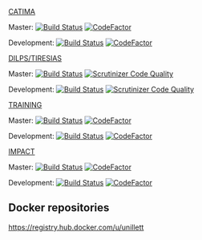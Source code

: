 [CATIMA](https://github.com/catima/catima)

Master: [![Build Status](https://github.com/catima/catima/workflows/ci/badge.svg?branch=master)](https://github.com/catima/catima/actions?query=branch%3Amaster) [![CodeFactor](https://www.codefactor.io/repository/github/catima/catima/badge/master)](https://www.codefactor.io/repository/github/catima/catima/overview/master)

Development: [![Build Status](https://github.com/catima/catima/workflows/ci/badge.svg?branch=development)](https://github.com/catima/catima/actions?query=branch%3Adevelopment) [![CodeFactor](https://www.codefactor.io/repository/github/catima/catima/badge/development)](https://www.codefactor.io/repository/github/catima/catima/overview/development)

[DILPS/TIRESIAS](https://github.com/unil-lettres/dilps-tiresias)

Master: [![Build Status](https://github.com/unil-lettres/dilps-tiresias/workflows/ci/badge.svg?branch=master)](https://github.com/unil-lettres/dilps-tiresias/actions?query=branch%3Amaster) [![Scrutinizer Code Quality](https://scrutinizer-ci.com/g/unil-lettres/dilps-tiresias/badges/quality-score.png?b=master)](https://scrutinizer-ci.com/g/unil-lettres/dilps-tiresias/?branch=master)

Development: [![Build Status](https://github.com/unil-lettres/dilps-tiresias/workflows/ci/badge.svg?branch=develop)](https://github.com/unil-lettres/dilps-tiresias/actions?query=branch%3Adevelop) [![Scrutinizer Code Quality](https://scrutinizer-ci.com/g/unil-lettres/dilps-tiresias/badges/quality-score.png?b=master)](https://scrutinizer-ci.com/g/unil-lettres/dilps-tiresias/?branch=develop)

[TRAINING](https://github.com/unil-lettres/training)

Master: [![Build Status](https://travis-ci.com/unil-lettres/training.svg?branch=master)](https://travis-ci.com/unil-lettres/training) [![CodeFactor](https://www.codefactor.io/repository/github/unil-lettres/training/badge/master)](https://www.codefactor.io/repository/github/unil-lettres/training/overview/master)

Development: [![Build Status](https://travis-ci.com/unil-lettres/training.svg?branch=development)](https://travis-ci.com/unil-lettres/training) [![CodeFactor](https://www.codefactor.io/repository/github/unil-lettres/training/badge/development)](https://www.codefactor.io/repository/github/unil-lettres/training/overview/development)

[IMPACT](https://github.com/unil-lettres/impact)

Master: [![Build Status](https://travis-ci.com/unil-lettres/impact.svg?token=T7puWy4nJeaNtH7s3vRB&branch=master)](https://travis-ci.com/unil-lettres/impact) [![CodeFactor](https://www.codefactor.io/repository/github/unil-lettres/impact/badge/master?s=dffd5ac63798e7b5abe4e58cf290ee52fbea6418)](https://www.codefactor.io/repository/github/unil-lettres/impact/overview/master)

Development: [![Build Status](https://travis-ci.com/unil-lettres/impact.svg?token=T7puWy4nJeaNtH7s3vRB&branch=development)](https://travis-ci.com/unil-lettres/impact) [![CodeFactor](https://www.codefactor.io/repository/github/unil-lettres/impact/badge/development?s=dffd5ac63798e7b5abe4e58cf290ee52fbea6418)](https://www.codefactor.io/repository/github/unil-lettres/impact/overview/development)

## Docker repositories

https://registry.hub.docker.com/u/unillett
